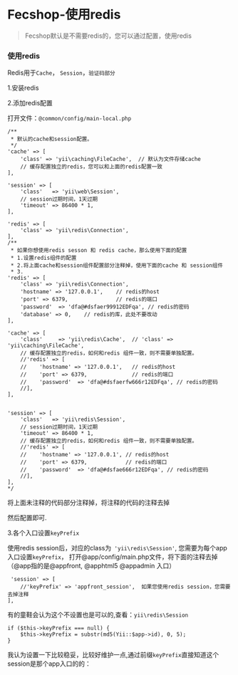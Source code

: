 Fecshop-使用redis
============

> Fecshop默认是不需要redis的，您可以通过配置，使用redis

### 使用redis

Redis用于`Cache`， `Session`，`验证码部分`


1.安装redis

2.添加redis配置

打开文件：`@common/config/main-local.php`

 
```
/**
 * 默认的cache和session配置。
 */
'cache' => [
    'class' => 'yii\caching\FileCache',  // 默认为文件存储cache
    // 缓存配置独立的redis，您可以和上面的redis配置一致
],

'session' => [
    'class'   => 'yii\web\Session',
    // session过期时间，1天过期
    'timeout' => 86400 * 1, 
],

'redis' => [
    'class' => 'yii\redis\Connection',
],
/** 
 * 如果你想使用redis sesson 和 redis cache，那么使用下面的配置
 * 1.设置redis组件的配置
 * 2.将上面cache和session组件配置部分注释掉，使用下面的cache 和 session组件
 * 3.
'redis' => [
    'class' => 'yii\redis\Connection',
    'hostname' => '127.0.0.1',    // redis的host
    'port' => 6379,               // redis的端口     
    'password'  => 'dfa@#dsfaer99912EDFqa', // redis的密码
    'database' => 0,    // redis的库，此处不要改动
],

'cache' => [
    'class'     => 'yii\redis\Cache',  // 'class' => 'yii\caching\FileCache',
    // 缓存配置独立的redis，如何和redis 组件一致，则不需要单独配置。
    //'redis' => [
    //    'hostname' => '127.0.0.1',   // redis的host
    //    'port' => 6379,              // redis的端口   
    //    'password'  => 'dfa@#dsfaerfw666r12EDFqa', // redis的密码
    //],
],


'session' => [
    'class'   => 'yii\redis\Session',
    // session过期时间，1天过期
    'timeout' => 86400 * 1, 
    // 缓存配置独立的redis，如何和redis 组件一致，则不需要单独配置。
    //'redis' => [
    //    'hostname' => '127.0.0.1', // redis的host
    //    'port' => 6379,            // redis的端口   
    //    'password'  => 'dfa@#dsfae666r12EDFqa', // redis的密码
    //],
],
*/
```

将上面未注释的代码部分注释掉，将注释的代码的注释去掉

然后配置即可.


3.各个入口设置`keyPrefix`

使用redis session后，对应的class为` 'yii\redis\Session'`,
您需要为每个app入口设置`keyPrefix`，
打开@app/config/main.php文件，将下面的注释去掉  （@app指的是@appfront, @apphtml5 @appadmin 入口）

```
 'session' => [
    //'keyPrefix' => 'appfront_session',  如果您使用redis session，您需要去掉注释
],
```

有的童鞋会认为这个不设置也是可以的,查看：`yii\redis\Session`

```
if ($this->keyPrefix === null) {
    $this->keyPrefix = substr(md5(Yii::$app->id), 0, 5);
}
```

我认为设置一下比较稳妥，比较好维护一点,通过前缀`keyPrefix`直接知道这个session是那个app入口的的：























